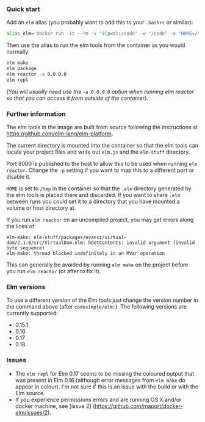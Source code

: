 ### Quick start

Add an `elm` alias (you probably want to add this to your `.bashrc` or similar): 

```sh
alias elm='docker run -it --rm -v "$(pwd):/code" -w "/code" -e "HOME=/tmp" -u $UID:$GID -p 8000:8000 codesimple/elm:0.18'
```

Then use the alias to run the elm tools from the container as you would normally:

```sh
elm make
elm package
elm reactor -a 0.0.0.0
elm repl
```

*(You will usually need use the `-a 0.0.0.0` option when running elm reactor so that you can access it from outside of the container).*

### Further information

The elm tools in the image are built from source following the instructions at
https://github.com/elm-lang/elm-platform.

The current directory is mounted into the container so that the elm tools can locate your project files
and write out `elm.js` and the `elm-stuff` directory. 

Port 8000 is published to the host to allow this to be used when running `elm reactor`.
Change the `-p` setting if you want to map this to a different port or disable it.

`HOME` is set to `/tmp` in the container so that the `.elm` directory generated by the elm tools is placed there
and discarded. If you want to share `.elm` between runs you could set it to a directory that you have
mounted a volume or host directory at.

If you run `elm reactor` on an uncompiled project, you may get errors along the lines of:

```
elm-make: elm-stuff/packages/evancz/virtual-dom/2.1.0/src/VirtualDom.elm: hGetContents: invalid argument (invalid byte sequence)
elm-make: thread blocked indefinitely in an MVar operation
```
This can generally be avoided by running `elm make` on the project before you run `elm reactor` (or after to fix it).


### Elm versions

To use a different version of the Elm tools just change the version number in the command above (after `codesimple/elm:`).
The following versions are currently supported:

 * 0.15.1
 * 0.16
 * 0.17
 * 0.18

### Issues

 * The `elm repl` for Elm 0.17 seems to be missing the coloured output that was present in Elm 0.16 (although error messages from `elm make` do appear in colour). I'm not sure if this is an issue with the build or with the Elm source.
 * If you experience permissions errors and are running OS X and/or docker machine, see [issue 2] (https://github.com/maport/docker-elm/issues/2).
